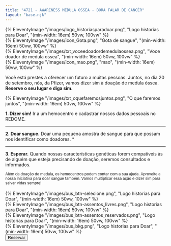 ```yaml
---
title: "4721 - AWARENESS MEDULA OSSEA - BORA FALAR DE CANCÊR"
layout: "base.njk"
---
```

<section id="principal" class="container">
    <div id="boxes" class="grid grid-template-columns">
        <div class="item logo animate__animated animate__slideInLeft">
        {% EleventyImage "/images/logo_historiasparadoar.png", "Logo historias para Doar", "(min-width: 16em) 50vw, 100vw" %}</div>
        <div class="item gota animate__animated animate__fadeIn animate__delay-1s">
        {% EleventyImage "/images/icon_Gota.png", "Gota de sangue", "(min-width: 16em) 50vw, 100vw" %}</div>
        <div class="item txtvoce animate__animated animate__slideInRight">
        {% EleventyImage "/images/txt_voceedoadordemedulaossea.png", "Voce doador de medula ossea", "(min-width: 16em) 50vw, 100vw" %}</div>
        <div class="item mao  animate__animated animate__fadeIn animate__delay-1s">
        {% EleventyImage "/images/icon_mao.png", "mao", "(min-width: 16em) 50vw, 100vw" %}</div>
    </div>
    <div id="txt_bus" class="animate__animated animate__fadeInLeft animate__delay-1s"><p>Você está prestes a oferecer um futuro a muitas pessoas. Juntos, no dia 20 de setembro, nós, da Pfizer, vamos dizer sim à doação de medula óssea. <strong> Reserve o seu lugar e diga sim. </strong></p></div>
    <div id="oquefaremos" class="container grid grid-template-columns animate__animated animate__fadeIn animate__delay-3s">
        <div class="item img_oquefaremos">{% EleventyImage "/images/txt_oquefaremosjuntos.png", "O que faremos juntos", "(min-width: 16em) 50vw, 100vw" %}</div>
        <div class="item txt_oquefaremos"><p>
        <strong>1. Dizer sim!</strong> Ir a um hemocentro e cadastrar nossos dados pessoais no REDOME.<br/>
        <hr>
        <strong>2. Doar sangue.</strong> Doar uma pequena amostra de sangue para que possam nos identificar como doadores. *<br/>
        <hr>
        <strong>3. Esperar.</strong> Quando nossas características genéticas forem compatíveis às de alguém que esteja precisando de doação, seremos consultados e informados. <br/>
        </p>
        </div>
    </div>
    <small>Além da doação de medula, os hemocentros podem contar com a sua ajuda. Aproveite a nossa iniciativa para doar sangue também. Vamos multiplicar essa ação e dizer sim para salvar vidas sempre!</small><br/><br/>
</section>
<div style="clear:both"></div>
<section id="reserva"  >
    <div id="assentos" class="grid grid-template-columns-3">
        <div class="item"> {% EleventyImage "/images/bus_btn-selecione.png", "Logo historias para Doar", "(min-width: 16em) 50vw, 100vw" %} </div>
        <div class="item p20"> {% EleventyImage "/images/bus_btn-assentos_livres.png", "Logo historias para Doar", "(min-width: 16em) 50vw, 100vw" %} </div>
        <div class="item p20"> {% EleventyImage "/images/bus_btn-assentos_reservados.png", "Logo historias para Doar", "(min-width: 16em) 50vw, 100vw" %} </div>
    </div>
    <div id="bus">
        {% EleventyImage "/images/bus_bkg.png", "Logo historias para Doar", "(min-width: 16em) 50vw, 100vw" %}
    <!-- (A) SEAT LAYOUT -->
    <div id="layout"></div>
    <!-- (C) SAVE SELECTION -->
    <button id="save" onclick="reserve.save()">Reservar</button>        
    </div>
</section>